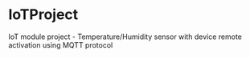 # IoTProject
IoT module project - Temperature/Humidity sensor with device remote activation using MQTT protocol
